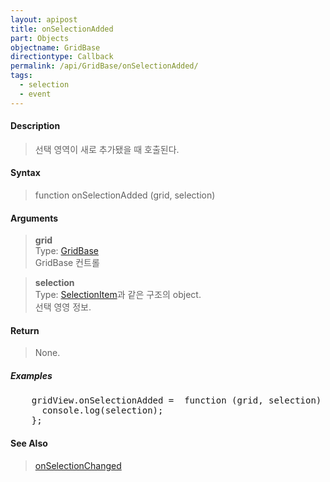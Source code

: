 ```yaml
---
layout: apipost
title: onSelectionAdded
part: Objects
objectname: GridBase
directiontype: Callback
permalink: /api/GridBase/onSelectionAdded/
tags:
  - selection
  - event
---
```



#### Description

> 선택 영역이 새로 추가됐을 때 호출된다.  

#### Syntax

> function onSelectionAdded (grid, selection)  

#### Arguments

> **grid**  
> Type: [GridBase](/api/GridBase/)  
> GridBase 컨트롤  

> **selection**  
> Type: [SelectionItem](/api/types/SelectionItem/)과 같은 구조의 object.  
> 선택 영영 정보.  

#### Return

> None.  

##### Examples 

<pre class="prettyprint">
    gridView.onSelectionAdded =  function (grid, selection) {
      console.log(selection);
    };
</pre>

#### See Also
> [onSelectionChanged](/api/GridBase/onSelectionChanged)